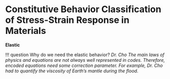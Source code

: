 <!-- 220125 -->
# Constitutive Behavior Classification of Stress-Strain Response in Materials

**Elastic**

!!! question Why do we need the elastic behavior? <cite> Dr. Cho
    The main laws of physics and equations are not always well represented in codes.
    Therefore, encoded equations need some correction parameter.
    For example, Dr. Cho had to quantify the viscosity of Earth’s mantle during the flood.